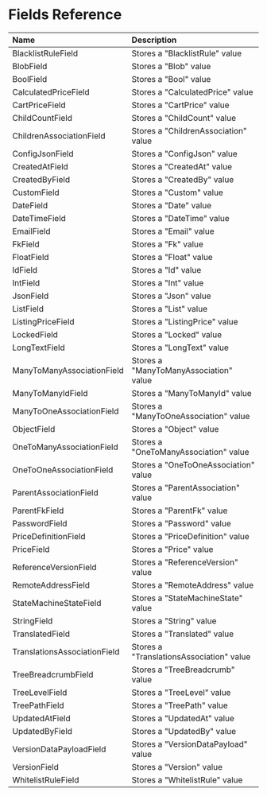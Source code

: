 # Fields Reference

| Name | Description |
| :--- | :--- |
| BlacklistRuleField | Stores a "BlacklistRule" value |
| BlobField | Stores a "Blob" value |
| BoolField | Stores a "Bool" value |
| CalculatedPriceField | Stores a "CalculatedPrice" value |
| CartPriceField | Stores a "CartPrice" value |
| ChildCountField | Stores a "ChildCount" value |
| ChildrenAssociationField | Stores a "ChildrenAssociation" value |
| ConfigJsonField | Stores a "ConfigJson" value |
| CreatedAtField | Stores a "CreatedAt" value |
| CreatedByField | Stores a "CreatedBy" value |
| CustomField | Stores a "Custom" value |
| DateField | Stores a "Date" value |
| DateTimeField | Stores a "DateTime" value |
| EmailField | Stores a "Email" value |
| FkField | Stores a "Fk" value |
| FloatField | Stores a "Float" value |
| IdField | Stores a "Id" value |
| IntField | Stores a "Int" value |
| JsonField | Stores a "Json" value |
| ListField | Stores a "List" value |
| ListingPriceField | Stores a "ListingPrice" value |
| LockedField | Stores a "Locked" value |
| LongTextField | Stores a "LongText" value |
| ManyToManyAssociationField | Stores a "ManyToManyAssociation" value |
| ManyToManyIdField | Stores a "ManyToManyId" value |
| ManyToOneAssociationField | Stores a "ManyToOneAssociation" value |
| ObjectField | Stores a "Object" value |
| OneToManyAssociationField | Stores a "OneToManyAssociation" value |
| OneToOneAssociationField | Stores a "OneToOneAssociation" value |
| ParentAssociationField | Stores a "ParentAssociation" value |
| ParentFkField | Stores a "ParentFk" value |
| PasswordField | Stores a "Password" value |
| PriceDefinitionField | Stores a "PriceDefinition" value |
| PriceField | Stores a "Price" value |
| ReferenceVersionField | Stores a "ReferenceVersion" value |
| RemoteAddressField | Stores a "RemoteAddress" value |
| StateMachineStateField | Stores a "StateMachineState" value |
| StringField | Stores a "String" value |
| TranslatedField | Stores a "Translated" value |
| TranslationsAssociationField | Stores a "TranslationsAssociation" value |
| TreeBreadcrumbField | Stores a "TreeBreadcrumb" value |
| TreeLevelField | Stores a "TreeLevel" value |
| TreePathField | Stores a "TreePath" value |
| UpdatedAtField | Stores a "UpdatedAt" value |
| UpdatedByField | Stores a "UpdatedBy" value |
| VersionDataPayloadField | Stores a "VersionDataPayload" value |
| VersionField | Stores a "Version" value |
| WhitelistRuleField | Stores a "WhitelistRule" value |

